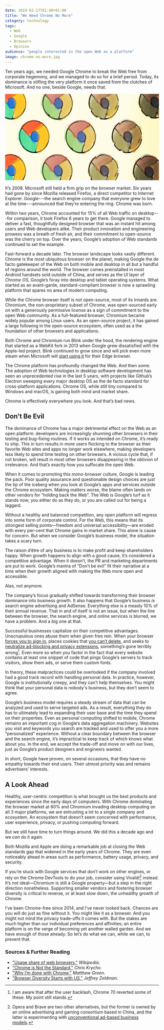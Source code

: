 ```yaml
---
date: 2019-02-27T01:40+01:00
title: "We Need Chrome No More"
category: technology
tags:
  - Web
  - Google
  - Browsers
  - Opinion
audience: "people interested in the open Web as a platform"
image: chrome-no-more.jpg
---
```


Ten years ago, we needed Google Chrome to break the Web free from corporate hegemony, and we managed to do so for a brief period. Today, its dominance is stifling the very platform it once saved from the clutches of Microsoft. And no one, beside Google, needs that.

![Google Chrome](header-image.jpg)

It’s 2008. Microsoft still held a firm grip on the browser market. Six years had gone by since Mozilla released Firefox, a direct competitor to Internet Explorer. Google---the search engine company that everyone grew to love at the time---announced that they’re entering the ring. Chrome was born.

Within two years, Chrome accounted for 15% of all Web traffic on desktop---for comparison, it took Firefox 6 years to get there. Google managed to deliver a fast, thoughtfully designed browser that was an instant hit among users and Web developers alike. Their product innovation and engineering prowess was a breath of fresh air, and their commitment to open-source was the cherry on top. Over the years, Google‘s adoption of Web standards continued to set the example.

Fast-forward a decade later. The browser landscape looks vastly different. Chrome is the most ubiquitous browser on the planet, making Google the de facto gatekeeper of the Web on both mobile and desktop in all but a handful of regions around the world. The browser comes preinstalled in most Android handsets sold outside of China, and serves as the UI layer of *Chrome OS*, Google’s foray into desktop and tablet operating systems. What started as an avant-garde, standard-compliant browser is now a sprawling platform that spares no area of modern computing.

While the Chrome browser itself is not open-source, most of its innards are. Chromium, the non-proprietary subset of Chrome, was open-sourced early on with a generously permissive license as a sign of commitment to the open Web community. As a full-featured browser, Chromium became widely popular among Linux users. As an open-source project, it has gained a large following in the open-source ecosystem, often used as a the foundation of other browsers and applications.

Both Chrome and Chromium run Blink under the hood, the rendering engine that started as a WebKit fork in 2013 when Google grew dissatisfied with the Apple-led project. Blink continued to grow since and will pick even more steam when Microsoft will [start using it][edge] for their Edge browser.

The Chrome platform has profoundly changed the Web. And then some. The adoption of Web technologies in desktop software development has seen an unprecedented rise in the last 5 years, with projects like Github’s Electron sweeping every major desktop OS as the de facto standard for cross-platform applications. Chrome OS, while still tiny compared to Windows and macOS, is gaining both mind and market share.

Chrome is effectively everywhere you look. And that’s bad news.

## Don’t Be Evil

The dominance of Chrome has a major detrimental effect on the Web as an open platform: developers are increasingly shunning other browsers in their testing and bug-fixing routines. If it works as intended on Chrome, it’s ready to ship. This in turn results in more users flocking to the browser as their favorite Web sites and apps no longer work elsewhere, making developers less likely to spend time testing on other browsers. A vicious cycle that, if not broken, will result in most other browsers disappearing in the oblivion of irrelevance. And that’s exactly how you suffocate the open Web.

When it comes to promoting this mono-browser culture, Google is leading the pack. Poor quality assurance and questionable design choices are just the tip of the iceberg when you look at Google’s apps and services outside the Chrome ecosystem. Making matters worse, the blame often lands on other vendors for “holding back the Web”. The Web is Google’s turf as it stands now; you either do as they do, or you are called out for being a laggard.

Without a healthy and balanced competition, any open platform will regress into some form of corporate control. For the Web, this means that its strongest selling points—freedom and universal accessibility—are eroded with every per-cent that Chrome gains in market share. This alone is cause for concern. But when we consider Google’s business model, the situation takes a scary turn.

The raison d’être of any business is to make profit and keep shareholders happy. When growth happens to align with a good cause, it’s considered a competitive advantage. When it doesn’t, the PR and marketing departments are put to work. Google’s mantra of “Don’t be evil” fit their narrative at a time when their growth aligned with making the Web more open and accessible.

Alas, not anymore.

The company’s focus gradually shifted towards transforming their browser dominance into business growth. It also happens that Google’s business *is* search engine advertising and AdSense. Everything else is a measly 10% of their annual revenue. That in and of itself is not an issue, but when the line between the browser, the search engine, and online services is blurred, we have a problem. And a big one at that.

Successful businesses capitalize on their competitive advantages.  Unscrupulous ones abuse them when given free rein. When your browser [forces you to sign in], places cookies that [you can’t delete], and seeks to [neutralize ad-blocking and privacy extensions], something’s gone terribly wrong[^1]. Even more so when you factor in the fact that every website contains at least one snippet of code that pings Google’s servers to track visitors, show them ads, or serve them custom fonts.

In theory, these malpractices could be overlooked if the company involved had a good track record with handling personal data. In practice, however, Google is institutionally creepy, and they can’t help themselves. You might think that your personal data is nobody's business, but they don’t seem to agree.

Google’s business model requires a steady stream of data that can be analyzed and used to serve targeted ads. As a result, everything they do has to ultimately lead to expanding their user base and the time they spend on their properties. Even as personal computing shifted to mobile, Chrome remains an important cog in Google’s data aggregation machinery. Websites you visit and keywords you search are tracked and used to offer you a more “personalized” experience. Without a clear boundary between the browser and the search engine, it’s impractical to keep track of which knows what about you. In the end, we accept the trade-off and move on with our lives, just as Google’s product designers and engineers wanted.

In short, Google have proven, on several occasions, that they have no empathy towards their end users. Their utmost priority was and remains advertisers’ interests.

## A Look Ahead

Healthy, user-centric competition is what brought us the best products and experiences since the early days of computers. With Chrome dominating the browser market at 60% and Chromium invading desktop computing on all 3 major platforms, we are entrusting a lot to a single company and ecosystem. An ecosystem that doesn’t seem concerned with performance, user experience, privacy, or pushing computing forward.

But we still have time to turn things around. We did this a decade ago and we *can* do it again.

Both Mozilla and Apple are doing a remarkable job at closing the Web standards gap that widened in the early years of Chrome. They are even noticeably ahead in areas such as performance, battery usage, privacy, and security.

If you’re stuck with Google services that don’t work on other engines, or rely on the Chrome DevTools to do your job, consider using Vivaldi[^2] instead. It’s not ideal—Chromium is still a Google property—but a step in the right direction nonetheless. Supporting smaller vendors and fostering browser diversity is critical to reverse, or at least slow down, the unhealthy growth of Chrome.

I’ve been Chrome-free since 2014, and I’ve never looked back. Chances are you will do just as fine without it. You might like it as a browser. And you might not mind the privacy trade-offs it comes with. But the stakes are much higher than our individual preferences and affinities; an entire platform is on the verge of becoming yet another walled garden. And we have enough of those already. So let’s do what we can, while we can, to prevent that.

### Sources & Further Reading

- ["Usage share of web browsers,"](https://en.wikipedia.org/wiki/Usage_share_of_web_browsers) *Wikipedia*.
- ["Chrome is Not the Standard,"](https://www.chriskrycho.com/2017/chrome-is-not-the-standard.html) *Chris Krycho*.
- ["Why I’m done with Chrome,"](https://blog.cryptographyengineering.com/2018/09/23/why-im-leaving-chrome/) *Matthew Green*.
- ["Browser Diversity Starts with US,"](http://www.zeldman.com/2018/12/07/browser-diversity-starts-with-us/) *Jeffrey Zeldman*.

[edge]: https://blogs.windows.com/windowsexperience/2018/12/06/microsoft-edge-making-the-web-better-through-more-open-source-collaboration/
[forces you to sign in]: https://blog.cryptographyengineering.com/2018/09/23/why-im-leaving-chrome/
[you can’t delete]: https://news.softpedia.com/news/chrome-69-does-not-delete-google-cookies-when-clearing-all-website-data-522884.shtml
[neutralize ad-blocking and privacy extensions]: https://www.cnet.com/news/google-may-break-ad-blockers-with-upcoming-chrome-change/

[^1]: I am aware that after the user backlash, Chrome 70 reverted some of these. My point still stands.
[^2]: Opera and Brave are two other alternatives, but the former is owned by an online advertising and gaming consortium based in China, and the latter is experimenting with [unconventional ad-based business models](https://www.cnet.com/news/braves-privacy-focused-ads-to-spread-beyond-startups-own-browser/).
